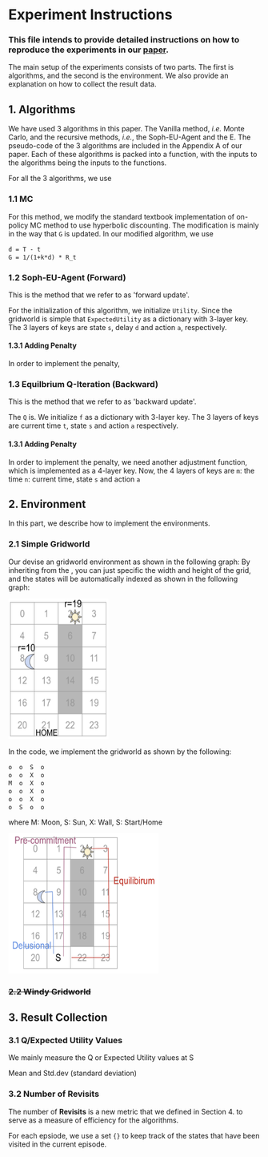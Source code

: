 # Experiment Instructions
### This file intends to provide detailed instructions on how to reproduce the experiments in our [paper]().
The main setup of the experiments consists of two parts. The first is algorithms, and the second is the environment. We also provide an explanation on how to collect the result data.

## 1. Algorithms
We have used 3 algorithms in this paper. The Vanilla method, _i.e._ Monte Carlo, and the recursive methods, _i.e._, the Soph-EU-Agent and the E. The pseudo-code of the 3 algorithms are included in the Appendix A of our paper. Each of these algorithms is packed into a function, with the inputs to the algorithms being the inputs to the functions. 

For all the 3 algorithms, we use 

### 1.1 MC
For this method, we modify the standard textbook implementation of on-policy MC method to use hyperbolic discounting. The modification is mainly in the way that `G` is updated. In our modified algorithm, we use 
```
d = T - t
G = 1/(1+k*d) * R_t
```

### 1.2 Soph-EU-Agent (Forward)
This is the method that we refer to as 'forward update'. 

For the initialization of this algorithm, we initialize `Utility`. Since the gridworld is simple that 
`ExpectedUtility` as a dictionary with 3-layer key. The 3 layers of keys are state `s`, delay `d` and action `a`, respectively.

#### 1.3.1 Adding Penalty
In order to implement the penalty,


### 1.3 Equilbrium Q-Iteration (Backward)
This is the method that we refer to as 'backward update'. 

The `Q` is. We initialize `f` as a dictionary with 3-layer key. The 3 layers of keys are current time `t`, state `s` and action `a` respectively.

#### 1.3.1 Adding Penalty
In order to implement the penalty, we need another adjustment function, which is implemented as a 4-layer key. Now, the 4 layers of keys are `m`: the time `n`: current time, state `s` and action `a` 



## 2. Environment
In this part, we describe how to implement the environments.

### 2.1 Simple Gridworld
Our devise an gridworld environment as shown in the following graph:
By inheriting from the , you can just specific the width and height of the grid, and the states will be automatically indexed as shown in the following graph:

<div>
<img src="figs/envs/gridworld.png" width="200" height="280"/>
</div>

In the code, we implement the gridworld as shown by the following: 

    o  o  S  o
    o  o  X  o
    M  o  X  o
    o  o  X  o
    o  o  X  o
    o  S  o  o
    
 where M: Moon, S: Sun, X: Wall, S: Start/Home

<div>
<img src="figs/envs/gridworld_with_traj.png" width="300" height="280"/>
</div>

### ~~2.2 Windy Gridworld~~





## 3. Result Collection

### 3.1 Q/Expected Utility Values
We mainly measure the Q or Expected Utility values at S

Mean and Std.dev (standard deviation)

### 3.2 Number of Revisits

The number of **Revisits** is a new metric that we defined in Section 4. to serve as a measure of efficiency for the algorithms.

For each epsiode, we use a set `{}` to keep track of the states that have been visited in the current episode.
